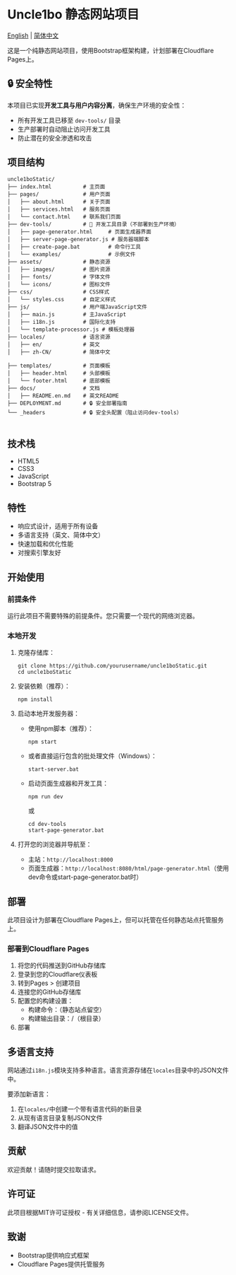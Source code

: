 # Uncle1bo 静态网站项目

[English](docs/README.en.md) | [简体中文](docs/README.zh-CN.md)

这是一个纯静态网站项目，使用Bootstrap框架构建，计划部署在Cloudflare Pages上。

## 🔒 安全特性

本项目已实现**开发工具与用户内容分离**，确保生产环境的安全性：
- 所有开发工具已移至 `dev-tools/` 目录
- 生产部署时自动阻止访问开发工具
- 防止潜在的安全渗透和攻击

## 项目结构

```
uncle1boStatic/
├── index.html          # 主页面
├── pages/              # 用户页面
│   ├── about.html      # 关于页面
│   ├── services.html   # 服务页面
│   └── contact.html    # 联系我们页面
├── dev-tools/          # 🚨 开发工具目录（不部署到生产环境）
│   ├── page-generator.html     # 页面生成器界面
│   ├── server-page-generator.js # 服务器端脚本
│   ├── create-page.bat         # 命令行工具
│   └── examples/               # 示例文件
├── assets/             # 静态资源
│   ├── images/         # 图片资源
│   ├── fonts/          # 字体文件
│   └── icons/          # 图标文件
├── css/                # CSS样式
│   └── styles.css      # 自定义样式
├── js/                 # 用户端JavaScript文件
│   ├── main.js         # 主JavaScript
│   ├── i18n.js         # 国际化支持
│   └── template-processor.js # 模板处理器
├── locales/            # 语言资源
│   ├── en/             # 英文
│   ├── zh-CN/          # 简体中文

├── templates/          # 页面模板
│   ├── header.html     # 头部模板
│   └── footer.html     # 底部模板
├── docs/               # 文档
│   ├── README.en.md    # 英文README
├── DEPLOYMENT.md       # 🔒 安全部署指南
└── _headers            # 🔒 安全头配置（阻止访问dev-tools）
    
```

## 技术栈

- HTML5
- CSS3
- JavaScript
- Bootstrap 5

## 特性

- 响应式设计，适用于所有设备
- 多语言支持（英文、简体中文）
- 快速加载和优化性能
- 对搜索引擎友好

## 开始使用

### 前提条件

运行此项目不需要特殊的前提条件。您只需要一个现代的网络浏览器。

### 本地开发

1. 克隆存储库：
   ```
   git clone https://github.com/yourusername/uncle1boStatic.git
   cd uncle1boStatic
   ```

2. 安装依赖（推荐）：
   ```
   npm install
   ```

3. 启动本地开发服务器：
   - 使用npm脚本（推荐）：
     ```
     npm start
     ```
   - 或者直接运行包含的批处理文件（Windows）：
     ```
     start-server.bat
     ```
   - 启动页面生成器和开发工具：
     ```
     npm run dev
     ```
     或
     ```
     cd dev-tools
     start-page-generator.bat
     ```

4. 打开您的浏览器并导航至：
   - 主站：`http://localhost:8000`
   - 页面生成器：`http://localhost:8080/html/page-generator.html`（使用dev命令或start-page-generator.bat时）

## 部署

此项目设计为部署在Cloudflare Pages上，但可以托管在任何静态站点托管服务上。

### 部署到Cloudflare Pages

1. 将您的代码推送到GitHub存储库
2. 登录到您的Cloudflare仪表板
3. 转到Pages > 创建项目
4. 连接您的GitHub存储库
5. 配置您的构建设置：
   - 构建命令：（静态站点留空）
   - 构建输出目录：/（根目录）
6. 部署

## 多语言支持

网站通过`i18n.js`模块支持多种语言。语言资源存储在`locales`目录中的JSON文件中。

要添加新语言：

1. 在`locales/`中创建一个带有语言代码的新目录
2. 从现有语言目录复制JSON文件
3. 翻译JSON文件中的值

## 贡献

欢迎贡献！请随时提交拉取请求。

## 许可证

此项目根据MIT许可证授权 - 有关详细信息，请参阅LICENSE文件。

## 致谢

- Bootstrap提供响应式框架
- Cloudflare Pages提供托管服务